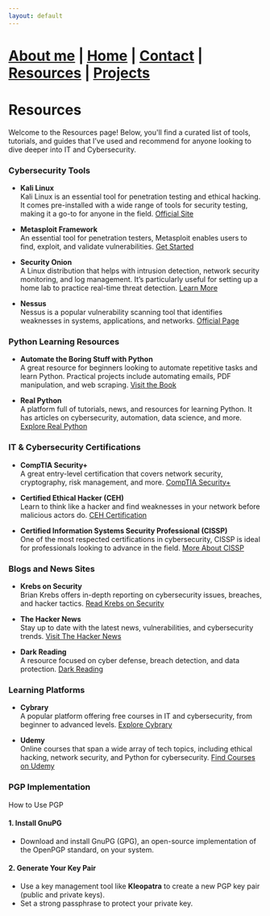 ```yaml
---
layout: default
---
```


#  [About me](./aboutme.html) | [Home](./index.html) | [Contact](./contactinfo.html) | [Resources](./resources.html) | [Projects](./projects.html)

# Resources

Welcome to the Resources page! Below, you'll find a curated list of tools, tutorials, and guides that I’ve used and recommend for anyone looking to dive deeper into IT and Cybersecurity.

### Cybersecurity Tools
- **Kali Linux**  
  Kali Linux is an essential tool for penetration testing and ethical hacking. It comes pre-installed with a wide range of tools for security testing, making it a go-to for anyone in the field. [Official Site](https://www.kali.org/)

- **Metasploit Framework**  
  An essential tool for penetration testers, Metasploit enables users to find, exploit, and validate vulnerabilities. [Get Started](https://www.metasploit.com/)

- **Security Onion**  
  A Linux distribution that helps with intrusion detection, network security monitoring, and log management. It’s particularly useful for setting up a home lab to practice real-time threat detection. [Learn More](https://securityonion.net/)

- **Nessus**  
  Nessus is a popular vulnerability scanning tool that identifies weaknesses in systems, applications, and networks. [Official Page](https://www.tenable.com/products/nessus)

### Python Learning Resources
- **Automate the Boring Stuff with Python**  
  A great resource for beginners looking to automate repetitive tasks and learn Python. Practical projects include automating emails, PDF manipulation, and web scraping. [Visit the Book](https://automatetheboringstuff.com/)

- **Real Python**  
  A platform full of tutorials, news, and resources for learning Python. It has articles on cybersecurity, automation, data science, and more. [Explore Real Python](https://realpython.com/)

### IT & Cybersecurity Certifications
- **CompTIA Security+**  
  A great entry-level certification that covers network security, cryptography, risk management, and more. [CompTIA Security+](https://www.comptia.org/certifications/security)

- **Certified Ethical Hacker (CEH)**  
  Learn to think like a hacker and find weaknesses in your network before malicious actors do. [CEH Certification](https://www.eccouncil.org/programs/certified-ethical-hacker-ceh/)

- **Certified Information Systems Security Professional (CISSP)**  
  One of the most respected certifications in cybersecurity, CISSP is ideal for professionals looking to advance in the field. [More About CISSP](https://www.isc2.org/Certifications/CISSP)

### Blogs and News Sites
- **Krebs on Security**  
  Brian Krebs offers in-depth reporting on cybersecurity issues, breaches, and hacker tactics. [Read Krebs on Security](https://krebsonsecurity.com/)

- **The Hacker News**  
  Stay up to date with the latest news, vulnerabilities, and cybersecurity trends. [Visit The Hacker News](https://thehackernews.com/)

- **Dark Reading**  
  A resource focused on cyber defense, breach detection, and data protection. [Dark Reading](https://www.darkreading.com/)

### Learning Platforms
- **Cybrary**  
  A popular platform offering free courses in IT and cybersecurity, from beginner to advanced levels. [Explore Cybrary](https://www.cybrary.it/)

- **Udemy**  
  Online courses that span a wide array of tech topics, including ethical hacking, network security, and Python for cybersecurity. [Find Courses on Udemy](https://www.udemy.com/)

### PGP Implementation

<div class="accordion">
    <div class="accordion-header">How to Use PGP</div>
    <div class="accordion-content">
        <h4>1. Install GnuPG</h4>
        <ul>
            <li>Download and install GnuPG (GPG), an open-source implementation of the OpenPGP standard, on your system.</li>
        </ul>
        <h4>2. Generate Your Key Pair</h4>
        <ul>
            <li>Use a key management tool like <strong>Kleopatra</strong> to create a new PGP key pair (public and private keys).</li>
            <li>Set a strong passphrase to protect your private key.</li>
        </ul>
    </div>
</div>

<script>
    const headers = document.querySelectorAll('.accordion-header');

    headers.forEach(header => {
        header.addEventListener('click', () => {
            const content = header.nextElementSibling;
            const isActive = content.style.display === 'block';

            // Close all accordion contents
            document.querySelectorAll('.accordion-content').forEach(c => c.style.display = 'none');

            // Remove 'active' class from all headers
            headers.forEach(h => h.classList.remove('active'));

            // Toggle the clicked content
            if (!isActive) {
                content.style.display = 'block';
                header.classList.add('active');
            }
        });
    });
</script>

